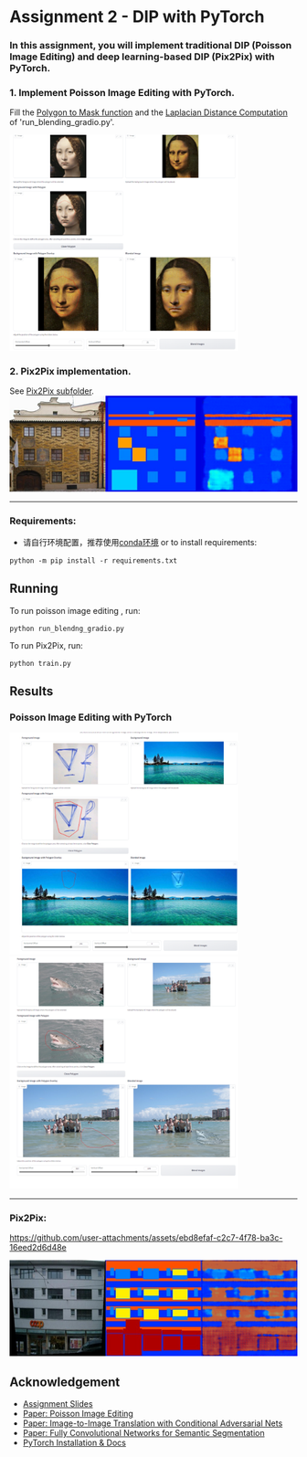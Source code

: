 # Assignment 2 - DIP with PyTorch

### In this assignment, you will implement traditional DIP (Poisson Image Editing) and deep learning-based DIP (Pix2Pix) with PyTorch.




### 1. Implement Poisson Image Editing with PyTorch.
Fill the [Polygon to Mask function](run_blending_gradio.py#L95) and the [Laplacian Distance Computation](run_blending_gradio.py#L115) of 'run_blending_gradio.py'.

<img src="results_image/01.png" alt="alt text" width="400">

### 2. Pix2Pix implementation.
See [Pix2Pix subfolder](Pix2Pix/).
<img src="results_image/facades_epoch_795/result_1.png" alt="alt text" width="800">

---
### Requirements:
- 请自行环境配置，推荐使用[conda环境](https://docs.anaconda.com/miniconda/)
or  to install requirements:
```setup
python -m pip install -r requirements.txt
```
## Running

To run poisson image editing , run:

```basic
python run_blendng_gradio.py
```

To run Pix2Pix, run:

```point
python train.py
```

## Results 
### Poisson Image Editing with PyTorch
<img src="results_image/02.png" alt="alt text" width="400"><img src="results_image/03.png" alt="alt text" width="400">



---
### Pix2Pix:


https://github.com/user-attachments/assets/ebd8efaf-c2c7-4f78-ba3c-16eed2d6d48e


<img src="results_image/facades_epoch_400/result_1.png" alt="alt text" width="800">




## Acknowledgement
- [Assignment Slides](https://rec.ustc.edu.cn/share/705bfa50-6e53-11ef-b955-bb76c0fede49)  
- [Paper: Poisson Image Editing](https://www.cs.jhu.edu/~misha/Fall07/Papers/Perez03.pdf)
- [Paper: Image-to-Image Translation with Conditional Adversarial Nets](https://phillipi.github.io/pix2pix/)
- [Paper: Fully Convolutional Networks for Semantic Segmentation](https://arxiv.org/abs/1411.4038)
- [PyTorch Installation & Docs](https://pytorch.org/)
